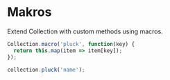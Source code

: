 # Makros

Extend Collection with custom methods using macros.

```typescript
Collection.macro('pluck', function(key) {
  return this.map(item => item[key]);
});

collection.pluck('name');
```
